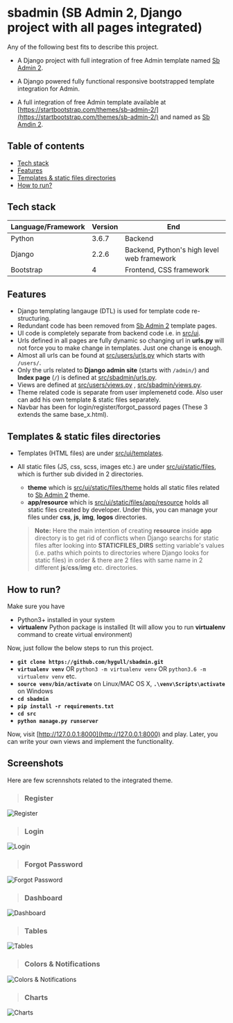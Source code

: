 # sbadmin (SB Admin 2, Django project with all pages integrated)

Any of the following best fits to describe this project.

+ A Django project with full integration of free Admin template named [Sb Admin 2](https://startbootstrap.com/themes/sb-admin-2/).

+ A Django powered fully functional responsive bootstrapped template integration for Admin.

+ A full integration of free Admin template available at [https://startbootstrap.com/themes/sb-admin-2/](https://startbootstrap.com/themes/sb-admin-2/) and named as [Sb Amdin 2](https://startbootstrap.com/themes/sb-admin-2/).

## Table of contents

+ [Tech stack](#tech-stack)
+ [Features](#features)
+ [Templates & static files directories](#template-and-static-files-directories)
+ [How to run?](#how-to-run)

<h2 id="tech-stack">Tech stack</h2>

| Language/Framework | Version | End | 
| --- | --- | --- |
| Python | 3.6.7 | Backend |
| Django | 2.2.6 | Backend, Python's high level web framework |
| Bootstrap | 4 | Frontend, CSS framework |

<h2 id="features">Features</h2>

+ Django templating langauge (DTL) is used for template code re-structuring.
+ Redundant code has been removed from [Sb Admin 2](https://startbootstrap.com/themes/sb-admin-2/) template pages.
+ UI code is completely separate from backend code i.e. in [src/ui](src/ui).
+ Urls defined in all pages are fully dynamic so changing url in **urls.py** will not force you to make change in templates. Just one change is enough. 
+ Almost all urls can be found at [src/users/urls.py](src/users/urls.py) which starts with `/users/`.
+ Only the urls related to **Django admin site** (starts with `/admin/`) and **Index page** (`/`) is defined at [src/sbadmin/urls.py](src/sbadmin/urls.py).
+ Views are defined at [src/users/views.py](src/users/views.py) , [src/sbadmin/views.py](src/sbadmin/views.py).
+ Theme related code is separate from user implemenetd code. Also user can add his own template & static files separately.
+ Navbar has been for login/register/forgot_passord pages (These 3 extends the same base_x.html).

<h2 id="template-and-static-files-directories">Templates & static files directories</h2>

+ Templates (HTML files) are under [src/ui/templates](src/ui/templates).

+ All static files (JS, css, scss, images etc.) are under [src/ui/static/files](src/ui/static/files), which is further sub divided in 2 directories.
	+ **theme** which is [src/ui/static/files/theme](src/ui/static/files/theme) holds all static files related to [Sb Admin 2](https://startbootstrap.com/themes/sb-admin-2/) theme.
	+ **app/resource** which is [src/ui/static/files/app/resource](src/ui/static/files/app/resource) holds all static files created by developer. Under this, you can manage your files under **css**, **js**, **img**, **logos** directories. 

	> **Note:** Here the main intention of creating **resource** inside **app** directory is to get rid of conflicts when Django searchs for static files after looking into **STATICFILES_DIRS** setting variable's values (i.e. paths which points to directories where Django looks for static  files) in order & there are 2 files with same name in 2 different **js**/**css**/**img** etc. directories.


<h2 id="how-to-run">How to run?</h2>

Make sure you have 

+ Python3+ installed in your system
+ **virtualenv** Python package is installed (It will allow you to run **virtualenv** command to create virtual environment)

Now, just follow the below steps to run this project. 

+ **`git clone https://github.com/hygull/sbadmin.git`**
+ **`virtualenv venv`** OR `python3 -m virtualenv venv`  OR `python3.6 -m virtualenv venv` etc.
+ **`source venv/bin/activate`** on Linux/MAC OS X, **`.\venv\Scripts\activate`** on Windows
+ **`cd sbadmin`**
+ **`pip install -r requirements.txt`**
+ **`cd src`**
+ **`python manage.py runserver`**

Now, visit [http://127.0.0.1:8000](http://127.0.0.1:8000) and play. Later, you can write your own views and implement the functionality.

<h2 id="screenshots">Screenshots</h2>

Here are few scrennshots related to the integrated theme.

> ### Register

![Register](docs/screenshots/register.png)

> ### Login

![Login](docs/screenshots/login.png)

> ### Forgot Password

![Forgot Password](docs/screenshots/forgot_password.png)

> ### Dashboard

![Dashboard](docs/screenshots/dashboard.png)

> ### Tables

![Tables](docs/screenshots/tables.png)

> ### Colors & Notifications

![Colors & Notifications](docs/screenshots/colors_notifications.png)

> ### Charts

![Charts](docs/screenshots/charts.png)


